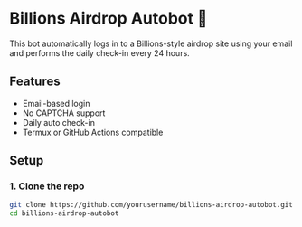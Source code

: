 # Billions Airdrop Autobot 🤖

This bot automatically logs in to a Billions-style airdrop site using your email and performs the daily check-in every 24 hours.

## Features

- Email-based login
- No CAPTCHA support
- Daily auto check-in
- Termux or GitHub Actions compatible

## Setup

### 1. Clone the repo
```bash
git clone https://github.com/yourusername/billions-airdrop-autobot.git
cd billions-airdrop-autobot
